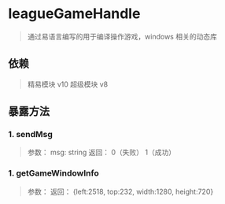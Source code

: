 # leagueGameHandle

> 通过易语言编写的用于编译操作游戏，windows 相关的动态库

## 依赖

> 精易模块 v10 超级模块 v8

## 暴露方法

### 1. sendMsg

> 参数： msg: string 返回： 0（失败） 1（成功）

### 1. getGameWindowInfo

> 参数： 返回： {left:2518, top:232, width:1280, height:720}
